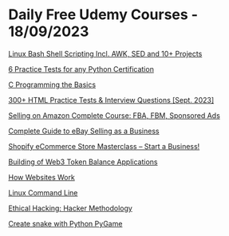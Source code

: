 # Daily Free Udemy Courses - 18/09/2023

[Linux Bash Shell Scripting Incl. AWK, SED and 10+ Projects](https://www.udemy.com/course/learn-shell-scripting-incl-awksedand-more-than-10-project/?couponCode=FE7E10A72F9325747193)
[6 Practice Tests for any Python Certification](https://www.udemy.com/course/6-practice-tests-for-any-python-certifications/?couponCode=3150F7042CB2ABAB7E13)
[C Programming the Basics](https://www.udemy.com/course/c-programming-the-basics/?couponCode=TIMEISUP)
[300+ HTML Practice Tests & Interview Questions [Sept. 2023]](https://www.udemy.com/course/html-practice-tests/?couponCode=8CBAE0B417DDA726B2E4)
[Selling on Amazon Complete Course: FBA, FBM, Sponsored Ads](https://www.udemy.com/course/selling-on-amazon-complete-course-fba-fbm-sponsored-ads/?couponCode=7FC3D6CAAE9438EEBB4C)
[Complete Guide to eBay Selling as a Business](https://www.udemy.com/course/complete-guide-to-ebay-selling-as-a-business/?couponCode=57D0C2B1B7839C5CA7FF)
[Shopify eCommerce Store Masterclass – Start a Business!](https://www.udemy.com/course/shopify-ecommerce-store-masterclass/?couponCode=D14A3166B22D521BE94E)
[Building of Web3 Token Balance Applications](https://www.udemy.com/course/building-of-web3-token-balance-application/?couponCode=D72BAB8A4DAF698A41E1)
[How Websites Work](https://www.udemy.com/course/how-websites-work/?couponCode=TIMEISUP)
[Linux Command Line](https://www.udemy.com/course/linux-command-line-tutorial/?couponCode=TIMEISUP)
[Ethical Hacking: Hacker Methodology](https://www.udemy.com/course/ethical-hacking-hacker-methodology/?couponCode=ISAGIFT)
[Create snake with Python PyGame](https://www.udemy.com/course/create-snake-with-python-pygame/?couponCode=ISAGIFT)

